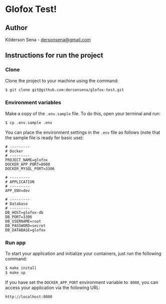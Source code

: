# Glofox Test!

## Author

Kilderson Sena - dersonsena@gmail.com

## Instructions for run the project

### Clone

Clone the project to your machine using the command:

```bash
$ git clone git@github.com:dersonsena/glofox-test.git
```

### Environment variables
Make a copy of the `.env.sample` file. To do this, open your terminal and run:

```bash
$ cp .env.sample .env
```

You can place the environment settings in the `.env` file as follows (note that the sample file is ready for basic use):

```
# ---------
# Docker
# ---------
PROJECT_NAME=glofox
DOCKER_APP_PORT=8000
DOCKER_MYSQL_PORT=3306

# ---------
# APPLICATION
# ---------
APP_ENV=dev

# ---------
# Database
# ---------
DB_HOST=glofox-db
DB_PORT=3306
DB_USERNAME=root
DB_PASSWORD=secret
DB_DATABASE=glofox
```

### Run app
To start your application and initialize your containers, just run the following command:

```bash
$ make install
$ make up
```

If you have set the `DOCKER_APP_PORT` environment variable to` 8000`, you can access your application via the following URL:

```
http://localhost:8000
```
